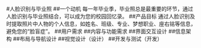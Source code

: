 #人脸识别与毕业照
##一个动机
每一年毕业季，毕业照总是最重要的环节，通过人脸识别与毕业照结合，可以成为您的校园回忆录。
##产品目标
通过人脸识别及时提取照片中人物的个人信息，如姓名、班级、专业、梦想职业、座右铭等信息，避免您的“脸盲症”。
##用户需求
##内容与功能需求
##界面交互设计
##信息架构
##布局与导航设计
##视觉设计（设计）
##开发与测试（开发）
